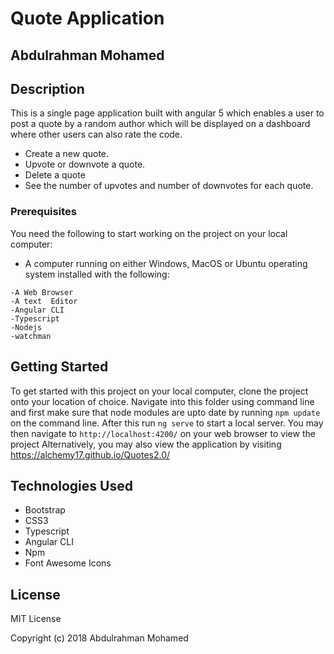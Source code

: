 # Quote Application

## Abdulrahman Mohamed

## Description
This is a single page application built with angular 5 which enables a user to post a quote by a random author which will be displayed on a dashboard where other users can also rate the code.
* Create a new quote.
* Upvote or downvote a quote.
* Delete a quote
* See the number of upvotes and number of downvotes for each quote.

### Prerequisites

You need the following to start working on the project on your local computer:

* A computer running on either Windows, MacOS or Ubuntu operating system installed with the following:
```
-A Web Browser
-A text  Editor
-Angular CLI
-Typescript
-Nodejs
-watchman
```

## Getting Started

To get started with this project on your local computer, clone the project onto your location of choice. Navigate into this folder using command line and first make sure that node modules are upto date by running `npm update` on the command line. After this run `ng serve` to start a local server. You may then navigate to `http://localhost:4200/` on your web browser to view the project Alternatively, you may also view the application by visiting https://alchemy17.github.io/Quotes2.0/

## Technologies Used

* Bootstrap
* CSS3
* Typescript
* Angular CLI
* Npm
* Font Awesome Icons

## License

MIT License

Copyright (c) 2018 Abdulrahman Mohamed
